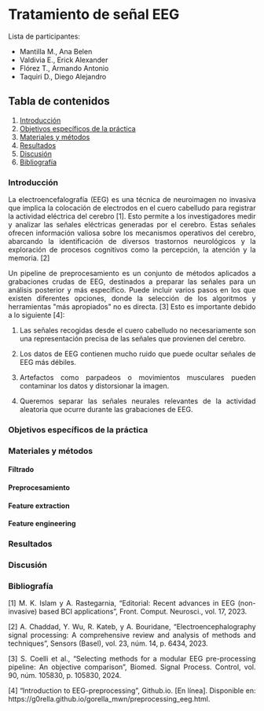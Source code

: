 # Tratamiento de señal EEG
Lista de participantes:  
- Mantilla M., Ana Belen  
- Valdivia E., Erick Alexander   
- Flórez T., Armando Antonio  
- Taquiri D., Diego Alejandro

## Tabla de contenidos
1. [Introducción](https://github.com/diego-taquiri/ISB-equipo11/blob/main/Documentaci%C3%B3n/Laboratorio%2013/Procesamiento_EEG.md#introducci%C3%B3n)
2. [Objetivos específicos de la práctica](https://github.com/diego-taquiri/ISB-equipo11/blob/main/Documentaci%C3%B3n/Laboratorio%2013/Procesamiento_EEG.md#objetivos-espec%C3%ADficos-de-la-pr%C3%A1ctica)
3. [Materiales y métodos](https://github.com/diego-taquiri/ISB-equipo11/blob/main/Documentaci%C3%B3n/Laboratorio%2013/Procesamiento_EEG.md#materiales-y-m%C3%A9todos)
5. [Resultados](https://github.com/diego-taquiri/ISB-equipo11/blob/main/Documentaci%C3%B3n/Laboratorio%2013/Procesamiento_EEG.md#resultados)
6. [Discusión](https://github.com/diego-taquiri/ISB-equipo11/blob/main/Documentaci%C3%B3n/Laboratorio%2013/Procesamiento_EEG.md#discusi%C3%B3n)
7. [Bibliografía](https://github.com/diego-taquiri/ISB-equipo11/blob/main/Documentaci%C3%B3n/Laboratorio%2013/Procesamiento_EEG.md#bibliograf%C3%ADa)

### Introducción
<p align="justify"> La electroencefalografía (EEG) es una técnica de neuroimagen no invasiva que implica la colocación de electrodos en el cuero cabelludo para registrar la actividad eléctrica del cerebro [1]. Esto permite a los investigadores medir y analizar las señales eléctricas generadas por el cerebro. Estas señales ofrecen información valiosa sobre los mecanismos operativos del cerebro, abarcando la identificación de diversos trastornos neurológicos y la exploración de procesos cognitivos como la percepción, la atención y la memoria. [2]

<p align="justify"> Un pipeline de preprocesamiento es un conjunto de métodos aplicados a grabaciones crudas de EEG, destinados a preparar las señales para un análisis posterior y más específico. Puede incluir varios pasos en los que existen diferentes opciones, donde la selección de los algoritmos y herramientas "más apropiados" no es directa. [3] Esto es importante debido a lo siguiente [4]:
  
1. <p align="justify"> Las señales recogidas desde el cuero cabelludo no necesariamente son una representación precisa de las señales que provienen del cerebro.
2. <p align="justify"> Los datos de EEG contienen mucho ruido que puede ocultar señales de EEG más débiles.
3. <p align="justify"> Artefactos como parpadeos o movimientos musculares pueden contaminar los datos y distorsionar la imagen.
4. <p align="justify"> Queremos separar las señales neurales relevantes de la actividad aleatoria que ocurre durante las grabaciones de EEG.

### Objetivos específicos de la práctica

### Materiales y métodos
#### Filtrado
#### Preprocesamiento
#### Feature extraction
#### Feature engineering

### Resultados

### Discusión

### Bibliografía
<p align="justify"> [1] M. K. Islam y A. Rastegarnia, “Editorial: Recent advances in EEG (non-invasive) based BCI applications”, Front. Comput. Neurosci., vol. 17, 2023.
<p align="justify"> [2] A. Chaddad, Y. Wu, R. Kateb, y A. Bouridane, “Electroencephalography signal processing: A comprehensive review and analysis of methods and techniques”, Sensors (Basel), vol. 23, núm. 14, p. 6434, 2023.
<p align="justify"> [3] S. Coelli et al., “Selecting methods for a modular EEG pre-processing pipeline: An objective comparison”, Biomed. Signal Process. Control, vol. 90, núm. 105830, p. 105830, 2024.
<p align="justify"> [4] “Introduction to EEG-preprocessing”, Github.io. [En línea]. Disponible en: https://g0rella.github.io/gorella_mwn/preprocessing_eeg.html.
